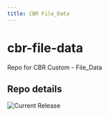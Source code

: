 ```yaml
---
title: CBR File_Data
---
```


# cbr-file-data
Repo for CBR Custom - File_Data 



## Repo details

![Current Release](https://img.shields.io/badge/release-v0.0.2-blue)

